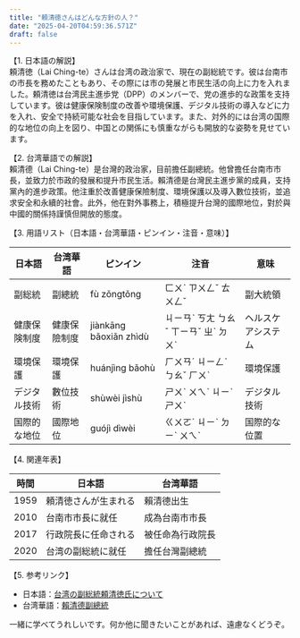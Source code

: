 ```yaml
---
title: "頼清徳さんはどんな方針の人？"
date: "2025-04-20T04:59:36.571Z"
draft: false
---
```


【1. 日本語の解説】  
頼清徳（Lai Ching-te）さんは台湾の政治家で、現在の副総統です。彼は台南市の市長を務めたこともあり、その際には市の発展と市民生活の向上に力を入れました。頼清徳は台湾民主進歩党（DPP）のメンバーで、党の進歩的な政策を支持しています。彼は健康保険制度の改善や環境保護、デジタル技術の導入などに力を入れ、安全で持続可能な社会を目指しています。また、対外的には台湾の国際的な地位の向上を図り、中国との関係にも慎重ながらも開放的な姿勢を見せています。

【2. 台湾華語での解説】  
賴清德（Lai Ching-te）是台灣的政治家，目前擔任副總統。他曾擔任台南市市長，並致力於市政的發展和提升市民生活。賴清德是台灣民主進步黨的成員，支持黨內的進步政策。他注重於改善健康保險制度、環境保護以及導入數位技術，並追求安全和永續的社會。此外，他在對外事務上，積極提升台灣的國際地位，對於與中國的關係持謹慎但開放的態度。

【3. 用語リスト（日本語・台湾華語・ピンイン・注音・意味）】  

| 日本語         | 台湾華語         | ピンイン      | 注音          | 意味                  |
|----------------|----------------|-------------|--------------|---------------------|
| 副総統         | 副總統         | fù zǒngtǒng | ㄈㄨˋ ㄗㄨㄥˇ ㄊㄨㄥˇ | 副大統領              |
| 健康保険制度   | 健康保險制度   | jiànkāng bǎoxiǎn zhìdù | ㄐㄧㄢˋ ㄎㄤ ㄅㄠˇ ㄒㄧㄢˇ ㄓˋ ㄉㄨˋ | ヘルスケアシステム    |
| 環境保護       | 環境保護       | huánjìng bǎohù | ㄏㄨㄢˊ ㄐㄧㄥˋ ㄅㄠˇ ㄏㄨˋ | 環境保護              |
| デジタル技術   | 數位技術       | shùwèi jìshù | ㄕㄨˋ ㄨㄟˋ ㄐㄧˋ ㄕㄨˋ | デジタル技術          |
| 国際的な地位   | 國際地位       | guójì dìwèi | ㄍㄨㄛˊ ㄐㄧˋ ㄉㄧˋ ㄨㄟˋ | 国際的な位置           |

【4. 関連年表】  

| 時間 | 日本語                                                   | 台湾華語                                                 |
|------|--------------------------------------------------------|--------------------------------------------------------|
| 1959 | 頼清徳さんが生まれる                                     | 賴清德出生                                               |
| 2010 | 台南市市長に就任                                        | 成為台南市市長                                           |
| 2017 | 行政院長に任命される                                     | 被任命為行政院長                                         |
| 2020 | 台湾の副総統に就任                                      | 擔任台灣副總統                                           |

【5. 参考リンク】  
- 日本語：[台湾の副総統頼清徳氏について](https://www3.nhk.or.jp/news/html/20201230/k10012791631000.html)
- 台湾華語：[賴清德副總統](https://www.president.gov.tw/Page/109)

一緒に学べてうれしいです。何か他に聞きたいことがあれば、遠慮なくどうぞ。